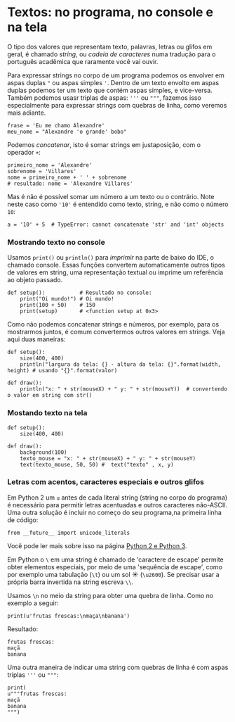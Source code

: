 # Textos: no programa, no console e na tela

O tipo dos valores que representam texto, palavras, letras ou glifos em geral, é chamado *string*, ou *cadeia de caracteres* numa tradução para o português acadêmica que raramente você vai ouvir.

Para expressar strings no corpo de um programa podemos os envolver em aspas duplas `"`  ou aspas simples `'`. Dentro de um texto envolto em aspas duplas podemos ter um texto que contém aspas simples, e vice-versa. Também podemos usasr triplas de aspas: `'''` ou `"""`, fazemos isso especialmente para expressar strings com quebras de linha, como veremos mais adiante. 

```pyde
frase = 'Eu me chamo Alexandre'
meu_nome = "Alexandre 'o grande' bobo"
```

Podemos *concatenar*, isto é somar strings em justaposição, com o operador `+`:

```pyde
primeiro_nome = 'Alexandre'
sobrenome = 'Villares'
nome = primeiro_nome + ' ' + sobrenome
# resultado: nome = 'Alexandre Villares'
```

Mas é não é possível somar um número a um texto ou o contrário. Note neste caso como `'10'` é entendido como texto, string, e não como o número `10`:

```pyde
a = '10' + 5  # TypeError: cannot concatenate 'str' and 'int' objects
```

### Mostrando texto no console

Usamos `print()` ou `println()` para *imprimir* na parte de baixo do IDE, o chamado console. Essas funções convertem automaticamente outros tipos de valores em string, uma representação textual ou imprime um referência ao objeto passado.

```pyde
def setup():           # Resultado no console:
    print("Oi mundo!") # Oi mundo!
    print(100 + 50)    # 150
    print(setup)       # <function setup at 0x3>
```

Como não podemos concatenar strings e números, por exemplo, para os mostrarmos juntos, é comum convertermos outros valores em strings. Veja aqui duas maneiras: 

```pyde
def setup():
    size(400, 400)
    println("largura da tela: {} - altura da tela: {}".format(width, height) # usando "{}".format(valor)

def draw():
    println("x: " + str(mouseX) + " y: " + str(mouseY))  # convertendo o valor em string com str()
```

### Mostando texto na tela

```pyde
def setup():
    size(400, 400)

def draw():
    background(100)
    texto_mouse = "x: " + str(mouseX) + " y: " + str(mouseY) 
    text(texto_mouse, 50, 50) #  text("texto" , x, y) 
```
<!-- Mais sobre desenhar texto na tela na página [Tipografia básica](https://github.com/villares/material-aulas/blob/master/Processing-Python/tipografia.md) -->

### Letras com acentos, caracteres especiais e outros glifos

Em Python 2 um `u` antes de cada literal string (string no corpo do programa) é necessário para permitir letras acentuadas e outros caracteres não-ASCII. Uma outra solução é incluir no começo do seu programa,na primeira linha de código:

```pyde
from __future__ import unicode_literals
```

Você pode ler mais sobre isso na página [Python 2 e Python 3](https://github.com/villares/material-aulas/blob/master/Processing-Python/futuro.md).

Em Python o `\` em uma string é chamado de 'caractere de escape' permite obter elementos especiais, por meio de uma 'sequência de escape', como por exemplo uma tabulação (`\t`) ou um sol ☀ (`\u2600`). Se precisar usar a própria barra invertida na string escreva `\\`.

Usamos `\n` no meio da string para obter uma quebra de linha. Como no exemplo a seguir:

```pyde
print(u'frutas frescas:\nmaça\nbanana')
```
Resultado:
```
frutas frescas:
maçã
banana
```

Uma outra maneira de indicar uma string com quebras de linha é com aspas triplas `'''` ou `"""`:
```pyde
print(
u"""frutas frescas:
maçã
banana
""")
```

